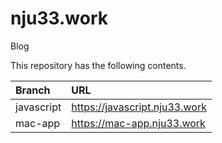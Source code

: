 # nju33.work
Blog

This repository has the following contents.

|Branch|URL|
|:-|:-|
|javascript|https://javascript.nju33.work|
|mac-app|https://mac-app.nju33.work|
